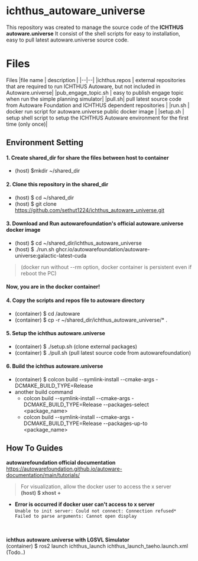 # ichthus_autoware_universe

This repository was created to manage the source code of the **ICHTHUS autoware.universe**
It consist of the shell scripts for easy to installation, easy to pull latest autoware.universe source code.


# Files

Files
|file name  | description |
|--|--|
|ichthus.repos  | external repositories that are required to run ICHTHUS Autoware, but not included in Autoware.universe|
|pub_engage_topic.sh | easy to publish engage topic when run the simple planning simulator|
|pull.sh| pull latest source code from Autoware Foundation and ICHTHUS dependent repositories |
|run.sh | docker run script for autoware.universe public docker image |
|setup.sh | setup shell script to setup the ICHTHUS Autoware environment for the first time (only once)|

## Environment Setting

#### 1. Create shared_dir for share the files between host to container 
* (host) $mkdir ~/shared_dir

#### 2. Clone this repository in the shared_dir
* (host) $ cd ~/shared_dir
* (host) $ git clone https://github.com/sethut1224/ichthus_autoware_universe.git
#### 3. Download and Run autowarefoundation's official autoware.universe docker image 
* (host) $ cd ~/shared_dir/ichthus_autoware_universe
* (host) $ ./run.sh ghcr.io/autowarefoundation/autoware-universe:galactic-latest-cuda
> (docker run without --rm option, docker container is persistent even if reboot the PC)
#### Now, you are in the docker container!


#### 4. Copy the scripts and repos file to autoware directory
- (container) $ cd /autoware
- (container) $ cp -r ~/shared_dir/ichthus_autoware_universe/* .

#### 5. Setup the ichthus autoware.universe
- (container) $ ./setup.sh (clone external packages)
- (container) $ ./pull.sh (pull latest source code from autowarefoundation)
#### 6. Build the ichthus autoware.universe
- (container) $ colcon build --symlink-install --cmake-args -DCMAKE_BUILD_TYPE=Release
- another build command
	- colcon build --symlink-install --cmake-args -DCMAKE_BUILD_TYPE=Release --packages-select <package_name>
	- colcon build --symlink-install --cmake-args -DCMAKE_BUILD_TYPE=Release --packages-up-to <package_name>

## How To Guides

**autowarefoundation official documentation** \
https://autowarefoundation.github.io/autoware-documentation/main/tutorials/


>For visualization, allow the docker user to access the x server\
> **(host) $ xhost +**

- **Error is occurred  if docker user can't access to x server**\
`Unable to init server: Could not connect: Connection refused*
Failed to parse arguments: Cannot open display`

\
\
**ichthus autoware.universe with LGSVL Simulator**\
(container) $ ros2 launch ichthus_launch ichthus_launch_taeho.launch.xml
(Todo..)
